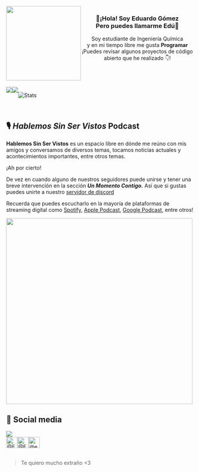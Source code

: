 
<div align="center">
   <div style="display:flex">
      <img width="200" src="https://user-images.githubusercontent.com/88695055/224853988-15a05c21-0572-48a3-8338-4d3958fb3a33.png">
      <div>
      <h3>👋¡Hola! Soy Eduardo Gómez<br>Pero puedes llamarme Edú🍟</h3>
      <p>Soy estudiante de Ingeniería Química<br>y en mi tiempo libre me gusta <strong>Programar</strong><br>¡Puedes revisar algunos proyectos de código abierto que he realizado 👇!</p></div>
   </div>
</div>
<br>

<div style="display:flex" align="center">   
   <a href="https://github.com/EDUJOS/tweet-cli-v2">
      <img src="https://github-readme-stats.vercel.app/api/pin/?username=EDUJOS&repo=tweet-cli-v2&theme=dark"> <!--radical-->
   </a>
   <a href="https://github.com/EDUJOS/spotify-user-info">
      <img src="https://github-readme-stats.vercel.app/api/pin/?username=EDUJOS&repo=spotify-user-info&theme=dark">   
   </a>
   
   ![Stats](https://github-readme-stats.vercel.app/api?username=EDUJOS&show_icons=true&theme=dark)
   
   <!--<img src="https://github-readme-stats.vercel.app/api?username=EDUJOS&show_icons=true&theme=dark">
   <img src="https://github-readme-stats.vercel.app/api/top-langs/?username=EDUJOS&layout=compact&theme=dark">-->
</div>
<br>

## 🎙 ***Hablemos Sin Ser Vistos*** Podcast

**Hablemos Sin Ser Vistos** es un espacio libre en dónde me reúno con mis amigos y conversamos de diversos temas, tocamos noticias actuales y acontecimientos importantes, entre otros temas.

¡Ah por cierto!


De vez en cuando alguno de nuestros seguidores puede unirse y tener una breve intervención en la sección ***Un Momento Contigo.*** Así que si gustas puedes unirte a nuestro [servidor de discord](https://discord.gg/AaHuAnA8bc)


Recuerda que puedes escucharlo en la mayoría de plataformas de streaming digital como [Spotify](https://open.spotify.com/show/3LBp4l6j4BmNRGNju5n8Si), [Apple Podcast](https://podcasts.apple.com/us/podcast/hablemos-sin-ser-vistos/id1562802249?uo=4), [Google Podcast](https://podcasts.apple.com/us/podcast/hablemos-sin-ser-vistos/id1562802249?uo=4), entre otros!

<a href="https://promocards.byspotify.com/share/ce25c480456b7579bab76c4632c405b417655e5d">
   <img width="500" src="https://user-images.githubusercontent.com/88695055/224862688-dffe5567-2337-4139-ac40-46ca3ea80fce.png">
</a>


## 🔗 Social media
<div>
   <a href="https://discord.com/users/809135400136081450">
      <img src="https://lanyard.cnrad.dev/api/809135400136081450?animated=true">
   </a>

   <div style="display:flex">
<a href="https://twitter.com/edtkiere"><img width="30" src="https://user-images.githubusercontent.com/88695055/224857513-8c005e2f-7ecb-44b7-aaf1-2106353196d7.png" alt="@EdTkiere on Twitter"></a>
<a href="https://open.spotify.com/user/22elzvlecvzn3stlrk6so7nya"><img width="30" src="https://user-images.githubusercontent.com/88695055/224858692-613176f1-ca33-4031-8352-fd748a87b00f.png" alt="@Eujos on Spotify"></a>
<a href="https://instagram.com/edujos_ph"><img width="30" src="https://user-images.githubusercontent.com/88695055/224858686-4067f49e-843f-4d64-bcec-20d7cde74da8.png" alt="@edujos_ph on Instagram"></a>
</div>
<br>

> Te quiero mucho extraño <3

